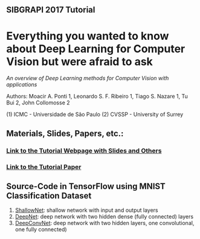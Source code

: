 
## SIBGRAPI 2017 Tutorial
# Everything you wanted to know about Deep Learning for Computer Vision but were afraid to ask

*An overview of Deep Learning methods for Computer Vision with applications*

Authors: Moacir A. Ponti 1, Leonardo S. F. Ribeiro 1, Tiago S. Nazare 1, Tu Bui 2, John Collomosse 2

(1) ICMC - Universidade de São Paulo
(2) CVSSP - University of Surrey

## Materials, Slides, Papers, etc.:
### [Link to the Tutorial Webpage with Slides and Others](http://www.icmc.usp.br/pessoas/moacir/p17sibgrapi-tutorial/)
### [Link to the Tutorial Paper](http://www.icmc.usp.br/pessoas/moacir/p17sibgrapi-tutorial/2017-SIBGRAPI_Tutorial-Survey_Paper-Deep_Learning_for_Computer_Vision.pdf)


## Source-Code in TensorFlow using MNIST Classification Dataset 
1. [ShallowNet](https://github.com/maponti/deeplearning-sibgrapi17/blob/master/mnist_shallownet.py): shallow network with input and output layers
2. [DeepNet](https://github.com/maponti/deeplearning-sibgrapi17/blob/master/mnist_deepnet.py): deep network with two hidden dense (fully connected) layers
3. [DeepConvNet](https://github.com/maponti/deeplearning-sibgrapi17/blob/master/mnist_deepconvnet.py): deep network with two hidden layers, one convolutional, one fully connected)

